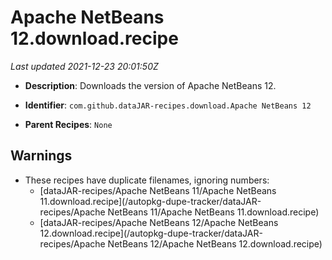 # Apache NetBeans 12.download.recipe

_Last updated 2021-12-23 20:01:50Z_

- **Description**: Downloads the version of Apache NetBeans 12.

- **Identifier**: `com.github.dataJAR-recipes.download.Apache NetBeans 12`

- **Parent Recipes**: `None`


## Warnings

- These recipes have duplicate filenames, ignoring numbers:
    - [dataJAR-recipes/Apache NetBeans 11/Apache NetBeans 11.download.recipe](/autopkg-dupe-tracker/dataJAR-recipes/Apache NetBeans 11/Apache NetBeans 11.download.recipe)
    - [dataJAR-recipes/Apache NetBeans 12/Apache NetBeans 12.download.recipe](/autopkg-dupe-tracker/dataJAR-recipes/Apache NetBeans 12/Apache NetBeans 12.download.recipe)